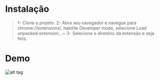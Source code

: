 # Instalação

> 1- Clone o projeto.
> 2- Abra seu navegador e navegue para chrome://extensions/, habilite Developer mode, selecione Load unpacked extension...~
> 3- Selecione o diretório da extensão e seja feliz.
# Demo
![alt tag](https://raw.githubusercontent.com/pedrox86lopes/gnuehocaralho/master/gnuok.jpg)
